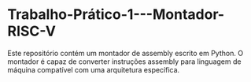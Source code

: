 # Trabalho-Prático-1---Montador-RISC-V
Este repositório contém um montador de assembly escrito em Python. O montador é capaz de converter instruções assembly para linguagem de máquina compatível com uma arquitetura específica.
